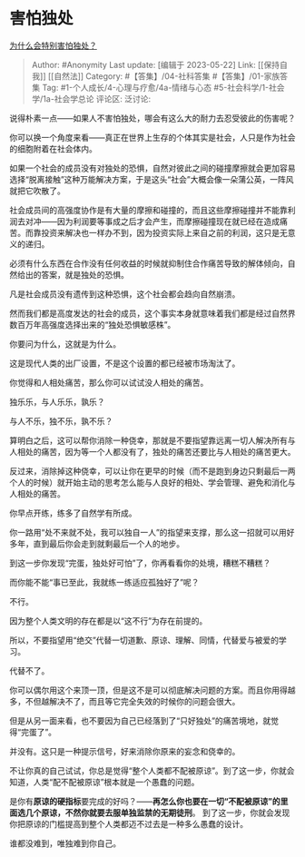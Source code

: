 # 害怕独处
[为什么会特别害怕独处？](https://www.zhihu.com/question/35858776/answer/3038573854)

> Author: #Anonymity
> Last update: [编辑于 2023-05-22]
> Link: [[保持自我]] [[自然法]]
> Category: #【答集】/04-社科答集 #【答集】/01-家族答集
> Tag: #1-个人成长/4-心理与疗愈/4a-情绪与心态 #5-社会科学/1-社会学/1a-社会学总论
> 评论区:
> 泛讨论:

说得朴素一点——如果人不害怕独处，哪会有这么大的耐力去忍受彼此的伤害呢？

你可以换一个角度来看——真正在世界上生存的个体其实是社会，人只是作为社会的细胞附着在社会体内。

如果一个社会的成员没有对独处的恐惧，自然对彼此之间的碰撞摩擦就会更加容易选择“脱离接触”这种万能解决方案，于是这头“社会”大概会像一朵蒲公英，一阵风就把它吹散了。

社会成员间的高强度协作是有大量的摩擦和碰撞的，而且这些摩擦碰撞并不能靠利润去对冲——因为利润要等事成之后才会产生，而摩擦碰撞现在就已经在造成痛苦。而靠投资来解决也一样办不到，因为投资实际上来自之前的利润，这只是无意义的递归。

必须有什么东西在合作没有任何收益的时候就抑制住合作痛苦导致的解体倾向，自然给出的答案，就是独处的恐惧。

凡是社会成员没有遗传到这种恐惧，这个社会都会趋向自然崩溃。

然而我们都是高度发达的社会的成员，这个事实本身就意味着我们都是经过自然界数百万年高强度选择出来的“独处恐惧敏感株”。

你要问为什么，这就是为什么。

这是现代人类的出厂设置，不是这个设置的都已经被市场淘汰了。

你觉得和人相处痛苦，那么你可以试试没人相处的痛苦。

独乐乐，与人乐乐，孰乐？

与人不乐，独不乐，孰不乐？

算明白之后，这可以帮你消除一种侥幸，那就是不要指望靠远离一切人解决所有与人相处的痛苦，因为等一个人都没有了，独处的痛苦还要比与人相处的痛苦更大。

反过来，消除掉这种侥幸，可以让你在更早的时候（而不是跑到身边只剩最后一两个人的时候）就开始主动的思考怎么能与人良好的相处、学会管理、避免和消化与人相处的痛苦。

你早点开练，练多了自然学有所成。

你一路用“处不来就不处，我可以独自一人”的指望来支撑，那么这一招就可以用好多年，直到最后你会走到就剩最后一个人的地步。

到这一步你发现“完蛋，独处好可怕”了，你再看看你的处境，糟糕不糟糕？

而你能不能“事已至此，我就练一练适应孤独好了”呢？

不行。

因为整个人类文明的存在都是以“这不行”为存在前提的。

所以，不要指望用“绝交”代替一切道歉、原谅、理解、同情，代替爱与被爱的学习。

代替不了。

你可以偶尔用这个来顶一顶，但是这不是可以彻底解决问题的方案。而且你用得越多，不但越解决不了，而且等它完全失效的时候你的问题会很大。

但是从另一面来看，也不要因为自己已经落到了“只好独处”的痛苦境地，就觉得“完蛋了”。

并没有。这只是一种提示信号，好来消除你原来的妄念和侥幸的。

不让你真的自己试试，你总是觉得“整个人类都不配被原谅”。到了这一步，你就会知道，人类“配不配被原谅”根本就是一个愚蠢的问题。

是你有**原谅的硬指标**要完成的好吗？——**再怎么你也要在一切“不配被原谅”的里面选几个原谅，不然你就要去服单独监禁的无期徒刑**。 到了这一步，你就会发现你把原谅的门槛提高到整个人类都迈不过去是一种多么愚蠢的设计。

谁都没难到，唯独难到你自己。
